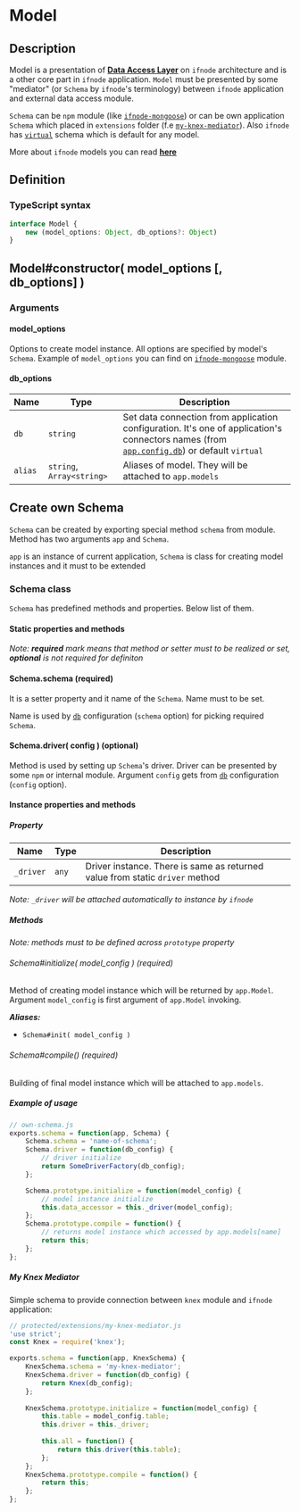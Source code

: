 # Model

## Description

Model is a presentation of [**Data Access Layer**](/docs/app/#models) on `ifnode` architecture and is a other core part in `ifnode` application. 
`Model` must be presented by some "mediator" (or `Schema` by `ifnode`'s terminology) between `ifnode` application and external data access module.

`Schema` can be `npm` module 
(like [`ifnode-mongoose`](https://npmjs.com/package/ifnode-mongoose)) or can be own application `Schema` which placed in `extensions` folder (f.e [`my-knex-mediator`](#my-knex-mediator)). 
Also `ifnode` has [`virtual`](https://github.com/ifnode/ifnode/blob/master/plugins/ifnode-virtual/index.js) schema which is default for any model.

More about `ifnode` models you can read **[here](/docs/app/models)**

## Definition

### TypeScript syntax

```typescript
interface Model {
    new (model_options: Object, db_options?: Object)
}
```

## Model#constructor( model_options [, db_options] )

### Arguments

#### model_options

Options to create model instance. All options are specified by model's `Schema`. Example of `model_options` you can find on 
[`ifnode-mongoose`](https://www.npmjs.com/package/ifnode-mongoose#model_options-required) module.

#### db_options

| Name | Type | Description |
| ---- | ---- | ----------- |
| `db` | `string` | Set data connection from application configuration. It's one of application's connectors names (from [`app.config.db`](/docs/app/config/#db)) or default `virtual` |
| `alias` | `string`, `Array<string>` | Aliases of model. They will be attached to `app.models` |

## Create own Schema

`Schema` can be created by exporting special method `schema` from module. Method has two arguments `app` and `Schema`.

`app` is an instance of current application, `Schema` is class for creating model instances and it must to be extended

### Schema class

`Schema` has predefined methods and properties. Below list of them.

#### Static properties and methods

*Note: **required** mark means that method or setter must to be realized or set, **optional** is not required for definiton*

#### Schema.schema (required)

It is a setter property and it name of the `Schema`. Name must to be set.

Name is used by [`db`](/docs/app/config/#db) configuration (`schema` option) for picking required `Schema`.

#### Schema.driver( config ) (optional)

Method is used by setting up `Schema`'s driver. Driver can be presented by some `npm` or internal module. Argument `config` 
gets from [`db`](/docs/app/config/#db) configuration (`config` option).

#### Instance properties and methods

##### Property

| Name | Type | Description |
| ---- | ---- | ----------- |
| `_driver` | `any` | Driver instance. There is same as returned value from static `driver` method |

*Note: `_driver` will be attached automatically to instance by `ifnode`*

##### Methods

*Note: methods must to be defined across `prototype` property*

###### Schema#initialize( model_config ) (required)

Method of creating model instance which will be returned by `app.Model`. Argument `model_config` is first argument of 
`app.Model` invoking.

***Aliases:***

* `Schema#init( model_config )`

###### Schema#compile() (required)

Building of final model instance which will be attached to `app.models`.

##### Example of usage

```javascript
// own-schema.js
exports.schema = function(app, Schema) {
    Schema.schema = 'name-of-schema';
    Schema.driver = function(db_config) {
        // driver initialize
        return SomeDriverFactory(db_config);
    };

    Schema.prototype.initialize = function(model_config) {
        // model instance initialize
        this.data_accessor = this._driver(model_config);
    };
    Schema.prototype.compile = function() {
        // returns model instance which accessed by app.models[name]
        return this;
    };
};
```

##### My Knex Mediator

Simple schema to provide connection between `knex` module and `ifnode` application:

```javascript
// protected/extensions/my-knex-mediator.js
'use strict';
const Knex = require('knex');

exports.schema = function(app, KnexSchema) {
    KnexSchema.schema = 'my-knex-mediator';
    KnexSchema.driver = function(db_config) {
        return Knex(db_config);
    };
    
    KnexSchema.prototype.initialize = function(model_config) {
        this.table = model_config.table;
        this.driver = this._driver;
        
        this.all = function() {
            return this.driver(this.table);
        };
    };
    KnexSchema.prototype.compile = function() {
        return this;
    };
};
```
